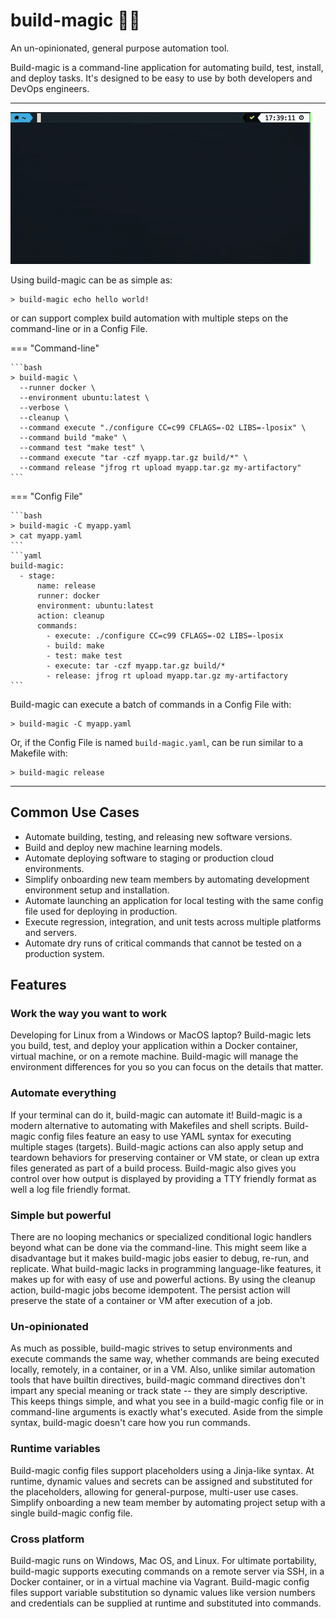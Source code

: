 # build-magic &#x1F528;&#x2728;

An un-opinionated, general purpose automation tool.

Build-magic is a command-line application for automating build, test, install, and deploy tasks. It's designed to be easy to use by both developers and DevOps engineers.

---

![build-magic](build-magic.gif)

Using build-magic can be as simple as:

    > build-magic echo hello world!

or can support complex build automation with multiple steps on the command-line or in a Config File.

=== "Command-line"

    ```bash
    > build-magic \
      --runner docker \
      --environment ubuntu:latest \
      --verbose \
      --cleanup \
      --command execute "./configure CC=c99 CFLAGS=-O2 LIBS=-lposix" \
      --command build "make" \
      --command test "make test" \
      --command execute "tar -czf myapp.tar.gz build/*" \
      --command release "jfrog rt upload myapp.tar.gz my-artifactory"
    ```

=== "Config File"

    ```bash
    > build-magic -C myapp.yaml
    > cat myapp.yaml
    ```
    ```yaml
    build-magic:
      - stage:
          name: release
          runner: docker
          environment: ubuntu:latest
          action: cleanup
          commands:
            - execute: ./configure CC=c99 CFLAGS=-O2 LIBS=-lposix
            - build: make
            - test: make test
            - execute: tar -czf myapp.tar.gz build/*
            - release: jfrog rt upload myapp.tar.gz my-artifactory
    ```

Build-magic can execute a batch of commands in a Config File with:

    > build-magic -C myapp.yaml

Or, if the Config File is named `build-magic.yaml`, can be run similar to a Makefile with:

    > build-magic release

---

## Common Use Cases

* Automate building, testing, and releasing new software versions.
* Build and deploy new machine learning models.
* Automate deploying software to staging or production cloud environments.
* Simplify onboarding new team members by automating development environment setup and installation.
* Automate launching an application for local testing with the same config file used for deploying in production.
* Execute regression, integration, and unit tests across multiple platforms and servers.
* Automate dry runs of critical commands that cannot be tested on a production system.

## Features

### Work the way you want to work

Developing for Linux from a Windows or MacOS laptop? Build-magic lets you build, test, and deploy your application within a Docker container, virtual machine, or on a remote machine. Build-magic will manage the environment differences for you so you can focus on the details that matter.

### Automate everything

If your terminal can do it, build-magic can automate it! Build-magic is a modern alternative to automating with Makefiles and shell scripts. Build-magic config files feature an easy to use YAML syntax for executing multiple stages (targets). Build-magic actions can also apply setup and teardown behaviors for preserving container or VM state, or clean up extra files generated as part of a build process. Build-magic also gives you control over how output is displayed by providing a TTY friendly format as well a log file friendly format.

### Simple but powerful

There are no looping mechanics or specialized conditional logic handlers beyond what can be done via the command-line. This might seem like a disadvantage but it makes build-magic jobs easier to debug, re-run, and replicate. What build-magic lacks in programming language-like features, it makes up for with easy of use and powerful actions. By using the cleanup action, build-magic jobs become idempotent. The persist action will preserve the state of a container or VM after execution of a job.

### Un-opinionated

As much as possible, build-magic strives to setup environments and execute commands the same way, whether commands are being executed locally, remotely, in a container, or in a VM. Also, unlike similar automation tools that have builtin directives, build-magic command directives don't impart any special meaning or track state -- they are simply descriptive. This keeps things simple, and what you see in a build-magic config file or in command-line arguments is exactly what's executed. Aside from the simple syntax, build-magic doesn't care how you run commands.

### Runtime variables

Build-magic config files support placeholders using a Jinja-like syntax. At runtime, dynamic values and secrets can be assigned and substituted for the placeholders, allowing for general-purpose, multi-user use cases. Simplify onboarding a new team member by automating project setup with a single build-magic config file.

### Cross platform

Build-magic runs on Windows, Mac OS, and Linux. For ultimate portability, build-magic supports executing commands on a remote server via SSH, in a Docker container, or in a virtual machine via Vagrant. Build-magic config files support variable substitution so dynamic values like version numbers and credentials can be supplied at runtime and substituted into commands.

